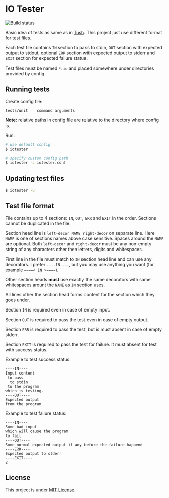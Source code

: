 IO Tester
=========

![Build status](https://travis-ci.org/Vovan-VE/iotester.svg)

Basic idea of tests as same as in [Tush][]. This project just use different
format for test files.

Each test file contains `IN` section to pass to stdin, `OUT` section with
expected output to stdout, optional `ERR` section with expected output to stderr
and `EXIT` section for expected failure status.

Test files must be named `*.io` and placed somewhere under directories provided
by config.


Running tests
-------------

Create config file:

```
tests/unit    command arguments
```

**Note:** relative paths in config file are relative to the directory where
config is.

Run:

```sh
# use default config
$ iotester

# specify custom config path
$ iotester -c iotester.conf
```


Updating test files
-------------------

```sh
$ iotester -u
```


Test file format
----------------

File contains up to 4 sections: `IN`, `OUT`, `ERR` and `EXIT` in the order.
Sections cannot be duplicated in the file.

Section head line is `left-decor NAME right-decor` on separate line. Here `NAME`
is one of sections names above case sensitive. Spaces around the `NAME` are
optional. Both `left-decor` and `right-decor` must be any non-empty string of
any characters other then letters, digits and whitespaces.

First line in the file must match to `IN` section head line and can use any
decorators. I prefer `----IN----`, but you may use anything you want (for
example `====< IN >====`).

Other section heads **must** use exactly the same decorators with same
whitespaces arount the `NAME` as `IN` section uses.

All lines other the section head forms content for the section which they goes
under.

Section `IN` is required even in case of empty input.

Section `OUT` is required to pass the test even in case of empty output.

Section `ERR` is required to pass the test, but is must absent in case of empty
stderr.

Section `EXIT` is required to pass the test for failure. It must absent for test
with success status.

Example to test success status:

```
----IN----
Input content
 to pass
  to stdin
 to the program
which is testing.
----OUT----
Expected output
from the program
```

Example to test failure status:

```
----IN----
Some bad input
which will cause the program
to fail
----OUT----
Some normal expected output if any before the failure happend
----ERR----
Expected output to stderr
----EXIT----
2
```


License
-------

This project is under [MIT License][mit].


[mit]: https://opensource.org/licenses/MIT
[Tush]: https://github.com/darius/tush

